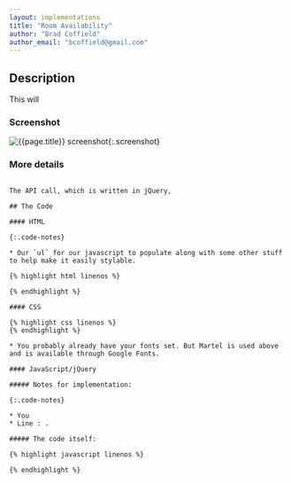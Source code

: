 ```yaml
---
layout: implementations
title: "Room Availability"
author: "Brad Coffield"
author_email: "bcoffield@gmail.com"
---
```


## Description

This will

### Screenshot

![{{page.title}} screenshot]({{site.baseurl}}/assets/{{page.title}}-screenshot.jpg){:.screenshot}

### More details

~~~Works with -----**APIs for Librarians: Springshare Auth Server**~~~

The API call, which is written in jQuery,

## The Code

#### HTML

{:.code-notes}

* Our `ul` for our javascript to populate along with some other stuff to help make it easily stylable.

{% highlight html linenos %}

{% endhighlight %}

#### CSS

{% highlight css linenos %}
{% endhighlight %}

* You probably already have your fonts set. But Martel is used above and is available through Google Fonts.

#### JavaScript/jQuery

##### Notes for implementation:

{:.code-notes}

* You
* Line : .

##### The code itself:

{% highlight javascript linenos %}

{% endhighlight %}
